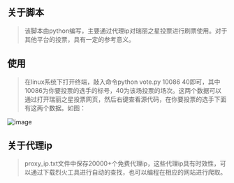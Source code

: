 ##  关于脚本

>该脚本由python编写，主要通过代理ip对瑞丽之星投票进行刷票使用。对于其他平台的投票，具有一定的参考意义。

##  使用

>在linux系统下打开终端，敲入命令python vote.py 10086 40即可，其中10086为你要投票的选手的标号，40为该场投票的场次。这两个数据可以通过打开瑞丽之星投票网页，然后右键查看源代码，在你要投票的选手下面有这两个数据。如图：

![image](https://github.com/zhangkaiyang/Vote/blob/master/vote.png)

##  关于代理ip

>proxy_ip.txt文件中保存20000+个免费代理ip，这些代理ip具有时效性，可以通过下载烈火工具进行自动的查找，也可以编程在相应的网站进行爬取。
